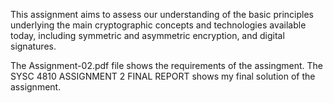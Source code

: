 This assignment aims to assess our understanding of the basic principles underlying the main cryptographic concepts and technologies available today, including symmetric and asymmetric encryption, and digital signatures.

The Assignment-02.pdf file shows the requirements of the assingment.
The SYSC 4810 ASSIGNMENT 2 FINAL REPORT shows my final solution of the assignment.
